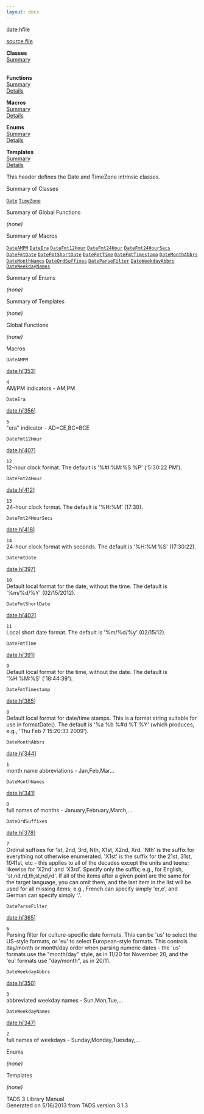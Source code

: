 ```yaml
---
layout: docs
---
```

<span class="title">date.h</span><span class="type">file</span>

[source file](../source/date.h.html)

**Classes**  
[Summary](#_ClassSummary_)  
 

**Functions**  
[Summary](#_FunctionSummary_)  
[Details](#_Functions_)

**Macros**  
[Summary](#_MacroSummary_)  
[Details](#_Macros_)

**Enums**  
[Summary](#_EnumSummary_)  
[Details](#_Enums_)

**Templates**  
[Summary](#_TemplateSummary_)  
[Details](#_Templates_)



This header defines the Date and TimeZone intrinsic classes.



<span id="_ClassSummary_"></span>



<span class="hdln">Summary of Classes</span>  



[`Date`](../object/Date.html) [`TimeZone`](../object/TimeZone.html)
<span id="FunctionSummary_"></span>



<span class="hdln">Summary of Global Functions</span>  



*(none)* <span id="_MacroSummary_"></span>



<span class="hdln">Summary of Macros</span>  



[`DateAMPM`](#DateAMPM) [`DateEra`](#DateEra) [`DateFmt12Hour`](#DateFmt12Hour) [`DateFmt24Hour`](#DateFmt24Hour) [`DateFmt24HourSecs`](#DateFmt24HourSecs) [`DateFmtDate`](#DateFmtDate) [`DateFmtShortDate`](#DateFmtShortDate) [`DateFmtTime`](#DateFmtTime) [`DateFmtTimestamp`](#DateFmtTimestamp) [`DateMonthAbbrs`](#DateMonthAbbrs) [`DateMonthNames`](#DateMonthNames) [`DateOrdSuffixes`](#DateOrdSuffixes) [`DateParseFilter`](#DateParseFilter) [`DateWeekdayAbbrs`](#DateWeekdayAbbrs) [`DateWeekdayNames`](#DateWeekdayNames)

<span id="_EnumSummary_"></span>



<span class="hdln">Summary of Enums</span>  



*(none)* <span id="_TemplateSummary_"></span>



<span class="hdln">Summary of Templates</span>  



*(none)* <span id="_Functions_"></span>



<span class="hdln">Global Functions</span>  



*(none)* <span id="_Macros_"></span>



<span class="hdln">Macros</span>  



<span id="DateAMPM"></span>

`DateAMPM`

[date.h](../file/date.h.html)\[[353](../source/date.h.html#353)\]



`4`  
AM/PM indicators - AM,PM



<span id="DateEra"></span>

`DateEra`

[date.h](../file/date.h.html)\[[356](../source/date.h.html#356)\]



`5`  
"era" indicator - AD=CE,BC=BCE



<span id="DateFmt12Hour"></span>

`DateFmt12Hour`

[date.h](../file/date.h.html)\[[407](../source/date.h.html#407)\]



`12`  
12-hour clock format. The default is '%#I:%M:%S %P' ('5:30:22 PM').



<span id="DateFmt24Hour"></span>

`DateFmt24Hour`

[date.h](../file/date.h.html)\[[412](../source/date.h.html#412)\]



`13`  
24-hour clock format. The default is '%H:%M' (17:30).



<span id="DateFmt24HourSecs"></span>

`DateFmt24HourSecs`

[date.h](../file/date.h.html)\[[418](../source/date.h.html#418)\]



`14`  
24-hour clock format with seconds. The default is '%H:%M:%S' (17:30:22).



<span id="DateFmtDate"></span>

`DateFmtDate`

[date.h](../file/date.h.html)\[[397](../source/date.h.html#397)\]



`10`  
Default local format for the date, without the time. The default is
'%m/%d/%Y' (02/15/2012).



<span id="DateFmtShortDate"></span>

`DateFmtShortDate`

[date.h](../file/date.h.html)\[[402](../source/date.h.html#402)\]



`11`  
Local short date format. The default is '%m/%d/%y' (02/15/12).



<span id="DateFmtTime"></span>

`DateFmtTime`

[date.h](../file/date.h.html)\[[391](../source/date.h.html#391)\]



`9`  
Default local format for the time, without the date. The default is
'%H:%M:%S' ('18:44:39').



<span id="DateFmtTimestamp"></span>

`DateFmtTimestamp`

[date.h](../file/date.h.html)\[[385](../source/date.h.html#385)\]



`8`  
Default local format for date/time stamps. This is a format string
suitable for use in formatDate(). The default is '%a %b %#d %T %Y'
(which produces, e.g., 'Thu Feb 7 15:20:33 2009').



<span id="DateMonthAbbrs"></span>

`DateMonthAbbrs`

[date.h](../file/date.h.html)\[[344](../source/date.h.html#344)\]



`1`  
month name abbreviations - Jan,Feb,Mar...



<span id="DateMonthNames"></span>

`DateMonthNames`

[date.h](../file/date.h.html)\[[341](../source/date.h.html#341)\]



`0`  
full names of months - January,February,March,...



<span id="DateOrdSuffixes"></span>

`DateOrdSuffixes`

[date.h](../file/date.h.html)\[[378](../source/date.h.html#378)\]



`7`  
Ordinal suffixes for 1st, 2nd, 3rd, Nth, X1st, X2nd, Xrd. 'Nth' is the
suffix for everything not otherwise enumerated. 'X1st' is the suffix for
the 21st, 31st, 1041st, etc - this applies to all of the decades except
the units and teens; likewise for 'X2nd' and 'X3rd'. Specify only the
suffix; e.g., for English, 'st,nd,rd,th,st,nd,rd'. If all of the items
after a given point are the same for the target language, you can omit
them, and the last item in the list will be used for all missing items;
e.g., French can specify simply 'er,e', and German can specify simply
'.'.



<span id="DateParseFilter"></span>

`DateParseFilter`

[date.h](../file/date.h.html)\[[365](../source/date.h.html#365)\]



`6`  
Parsing filter for culture-specific date formats. This can be 'us' to
select the US-style formats, or 'eu' to select European-style formats.
This controls day/month or month/day order when parsing numeric dates -
the 'us' formats use the "month/day" style, as in 11/20 for November 20,
and the 'eu' formats use "day/month", as in 20/11.



<span id="DateWeekdayAbbrs"></span>

`DateWeekdayAbbrs`

[date.h](../file/date.h.html)\[[350](../source/date.h.html#350)\]



`3`  
abbreviated weekday names - Sun,Mon,Tue,...



<span id="DateWeekdayNames"></span>

`DateWeekdayNames`

[date.h](../file/date.h.html)\[[347](../source/date.h.html#347)\]



`2`  
full names of weekdays - Sunday,Monday,Tuesday,...



<span id="_Enums_"></span>



<span class="hdln">Enums</span>  



*(none)* <span id="_Templates_"></span>



<span class="hdln">Templates</span>  



*(none)*



TADS 3 Library Manual  
Generated on 5/16/2013 from TADS version 3.1.3


